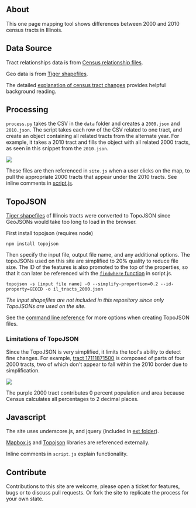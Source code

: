 ## About

This one page mapping tool shows differences between 2000 and 2010 census tracts in Illinois.

## Data Source

Tract relationships data is from [Census relationship files](https://www.census.gov/geo/maps-data/data/relationship.html).

Geo data is from [Tiger shapefiles](https://www.census.gov/geo/maps-data/data/tiger-line.html).

The detailed [explanation of census tract changes](https://www.census.gov/geo/maps-data/data/pdfs/rel/tractrelfile.pdf) provides helpful background reading. 

## Processing

`process.py` takes the CSV in the `data` folder and creates a `2000.json` and `2010.json`. The script takes each row of the CSV related to one tract, and create an object containing all related tracts from the alternate year. For example, it takes a 2010 tract and fills the object with all related 2000 tracts, as seen in this snippet from the `2010.json`.

![](http://i.imgur.com/2mBj9QK.png)


These files are then referenced in `site.js` when a user clicks on the map, to pull the appropriate 2000 tracts that appear under the 2010 tracts. See inline comments in [script.js](https://github.com/developmentseed/census-tracts/blob/gh-pages/script.js#L77). 


## TopoJSON

[Tiger shapefiles](https://www.census.gov/geo/maps-data/data/tiger-line.html) of Illinois tracts were converted to TopoJSON since GeoJSONs would take too long to load in the browser. 

First install topojson (requires node)

`npm install topojson`

Then specify the input file, output file name, and any additional options. The topoJSONs used on this site are simplified to 20% quality to reduce file size. The ID of the features is also promoted to the top of the properties, so that it can later be referenced with the [`findwhere` function](https://github.com/developmentseed/census-tracts/blob/gh-pages/script.js#L84) in script.js. 

`topojson -s [input file name] -0 --simplify-proportion=0.2 --id-property=GEOID -o il_tracts_2000.json`

*The input shapefiles are not included in this repository since only TopoJSONs are used on the site.*

See the [command line reference](https://github.com/mbostock/topojson/wiki/Command-Line-Reference#properties) for more options when creating TopoJSON files.

### Limitations of TopoJSON


Since the TopoJSON is very simplified, it limits the tool's ability to detect fine changes. For example, [tract 17111871500](http://developmentseed.org/census-tracts/#17111871500) is composed of parts of four 2000 tracts, two of which don't appear to fall within the 2010 border due to simplification. 

[![](http://i.imgur.com/FV3iStz.png)](
http://developmentseed.org/census-tracts/#17111871500)

The purple 2000 tract contributes 0 percent population and area because Census calculates all percentages to 2 decimal places. 

## Javascript

The site uses underscore.js, and jquery (included in [ext folder](https://github.com/developmentseed/census-tracts/tree/gh-pages/ext)). 

[Mapbox.js](mapbox.com/mapbox.js) and [Topojson](https://github.com/mbostock/topojson) libraries are referenced externally. 


Inline comments in `script.js` explain functionality. 

## Contribute

Contributions to this site are welcome, please open a ticket for features, bugs or to discuss pull requests. Or fork the site to replicate the process for your own state. 